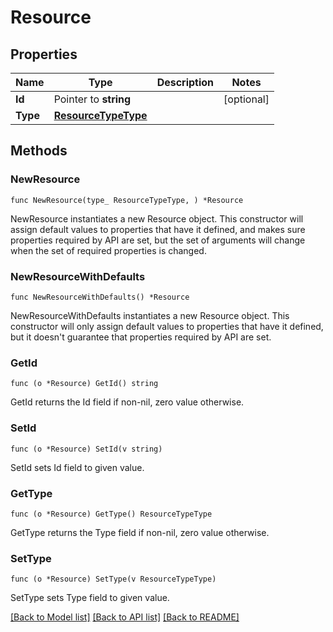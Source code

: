 # Resource

## Properties

Name | Type | Description | Notes
------------ | ------------- | ------------- | -------------
**Id** | Pointer to **string** |  | [optional] 
**Type** | [**ResourceTypeType**](ResourceTypeType.md) |  | 

## Methods

### NewResource

`func NewResource(type_ ResourceTypeType, ) *Resource`

NewResource instantiates a new Resource object.
This constructor will assign default values to properties that have it defined,
and makes sure properties required by API are set, but the set of arguments
will change when the set of required properties is changed.

### NewResourceWithDefaults

`func NewResourceWithDefaults() *Resource`

NewResourceWithDefaults instantiates a new Resource object.
This constructor will only assign default values to properties that have it defined,
but it doesn't guarantee that properties required by API are set.

### GetId

`func (o *Resource) GetId() string`

GetId returns the Id field if non-nil, zero value otherwise.

### SetId

`func (o *Resource) SetId(v string)`

SetId sets Id field to given value.

### GetType

`func (o *Resource) GetType() ResourceTypeType`

GetType returns the Type field if non-nil, zero value otherwise.

### SetType

`func (o *Resource) SetType(v ResourceTypeType)`

SetType sets Type field to given value.


[[Back to Model list]](../README.md#documentation-for-models) [[Back to API list]](../README.md#documentation-for-api-endpoints) [[Back to README]](../README.md)


